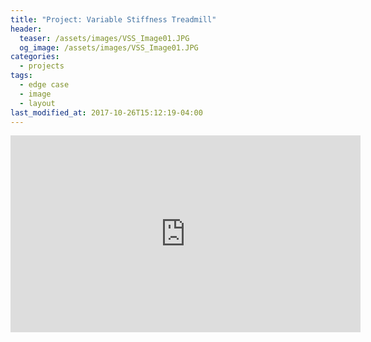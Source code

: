 ```yaml
---
title: "Project: Variable Stiffness Treadmill"
header:
  teaser: /assets/images/VSS_Image01.JPG
  og_image: /assets/images/VSS_Image01.JPG
categories:
  - projects
tags:
  - edge case
  - image
  - layout
last_modified_at: 2017-10-26T15:12:19-04:00
---
```




<iframe width="560" height="315" src="https://www.youtube.com/embed/nOWBYR_TzeM" frameborder="0" allow="accelerometer; autoplay; clipboard-write; encrypted-media; gyroscope; picture-in-picture" allowfullscreen></iframe>